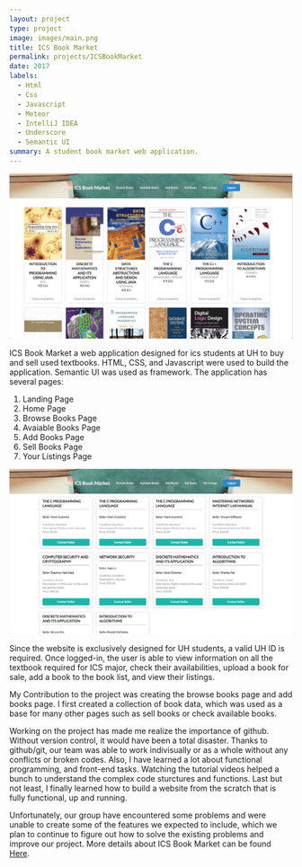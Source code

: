 ```yaml
---
layout: project
type: project
image: images/main.png
title: ICS Book Market
permalink: projects/ICSBookMarket
date: 2017
labels:
  - Html
  - Css
  - Javascript
  - Meteor
  - IntelliJ IDEA
  - Underscore
  - Semantic UI
summary: A student book market web application.
---
```


<img class="ui medium right floated rounded image" src="../images/browsebooks.png">

ICS Book Market a web application designed for ics students at UH to buy and sell used textbooks. HTML, CSS, and Javascript were used to build the application. Semantic UI was used as framework. 
The application has several pages:

1. Landing Page 
2. Home Page
3. Browse Books Page
4. Avaiable Books Page
5. Add Books Page
6. Sell Books Page
7. Your Listings Page

<img class="ui medium left floated rounded image" src="../images/avaiablebooks.png">

Since the website is exclusively designed for UH students, a valid UH ID is required. Once logged-in, the user is able to view information on all the textbook required for ICS major, check their availabilities, upload a book for sale, add a book to the book list, and view their listings.

My Contribution to the project was creating the browse books page and add books page. I first created a collection of book data, which was used as a base for many other pages such as sell books or check available books.

Working on the project has made me realize the importance of github. Without version control, it would have been a total disaster. Thanks to github/git, our team was able to work indivisually or as a whole without any conflicts or broken codes.
Also, I have learned a lot about functional programming, and front-end tasks. Watching the tutorial videos helped a bunch to understand the complex code sturctures and functions. Last but not least, I finally learned how to build a website from the scratch that is fully functional, up and running.

Unfortunately, our group have encountered some problems and were unable to create some of the features we expected to include, which we plan to continue to figure out how to solve the existing problems and improve our project.
More details about ICS Book Market can be found [Here](https://icsbookmarket.github.io/).
